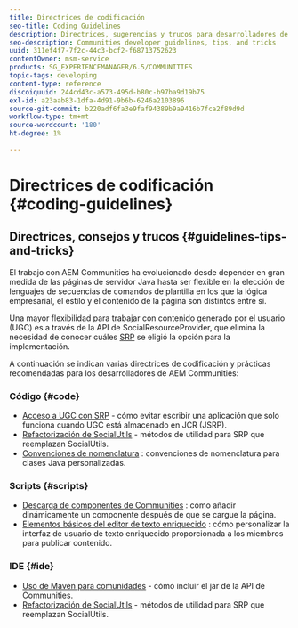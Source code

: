 ```yaml
---
title: Directrices de codificación
seo-title: Coding Guidelines
description: Directrices, sugerencias y trucos para desarrolladores de Communities
seo-description: Communities developer guidelines, tips, and tricks
uuid: 311ef4f7-7f2c-44c3-bcf2-f68713752623
contentOwner: msm-service
products: SG_EXPERIENCEMANAGER/6.5/COMMUNITIES
topic-tags: developing
content-type: reference
discoiquuid: 244cd43c-a573-495d-b80c-b97ba9d19b75
exl-id: a23aab83-1dfa-4d91-9b6b-6246a2103896
source-git-commit: b220adf6fa3e9faf94389b9a9416b7fca2f89d9d
workflow-type: tm+mt
source-wordcount: '180'
ht-degree: 1%

---
```


# Directrices de codificación {#coding-guidelines}

## Directrices, consejos y trucos {#guidelines-tips-and-tricks}

El trabajo con AEM Communities ha evolucionado desde depender en gran medida de las páginas de servidor Java hasta ser flexible en la elección de lenguajes de secuencias de comandos de plantilla en los que la lógica empresarial, el estilo y el contenido de la página son distintos entre sí.

Una mayor flexibilidad para trabajar con contenido generado por el usuario (UGC) es a través de la API de SocialResourceProvider, que elimina la necesidad de conocer cuáles [SRP](srp.md) se eligió la opción para la implementación.

A continuación se indican varias directrices de codificación y prácticas recomendadas para los desarrolladores de AEM Communities:

### Código  {#code}

* [Acceso a UGC con SRP](accessing-ugc-with-srp.md) - cómo evitar escribir una aplicación que solo funciona cuando UGC está almacenado en JCR (JSRP).
* [Refactorización de SocialUtils](socialutils.md) - métodos de utilidad para SRP que reemplazan SocialUtils.
* [Convenciones de nomenclatura](naming-conventions.md) : convenciones de nomenclatura para clases Java personalizadas.

### Scripts {#scripts}

* [Descarga de componentes de Communities](sideloading.md) : cómo añadir dinámicamente un componente después de que se cargue la página.
* [Elementos básicos del editor de texto enriquecido](rte.md) : cómo personalizar la interfaz de usuario de texto enriquecido proporcionada a los miembros para publicar contenido.

### IDE {#ide}

* [Uso de Maven para comunidades](maven.md) - cómo incluir el jar de la API de Communities.
* [Refactorización de SocialUtils](socialutils.md) - métodos de utilidad para SRP que reemplazan SocialUtils.
